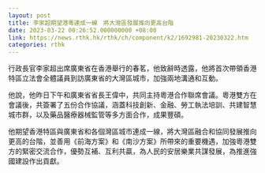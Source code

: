 ```yaml
---
layout: post
title: 李家超期望港粵連成一線　將大灣區發展推向更高台階
date: 2023-03-22 00:26:52.000000000 +08:00
link: https://news.rthk.hk/rthk/ch/component/k2/1692981-20230322.htm
categories: rthk
---
```


行政長官李家超出席廣東省在香港舉行的春茗，他致辭時透露，他將首次帶領香港特區立法會全體議員到訪廣東省的大灣區城市，加強兩地溝通和互動。

他說，他昨日下午和廣東省省長王偉中，共同主持粵港合作聯席會議。粵港雙方在會議後，共簽署了五份合作協議，涵蓋科技創新、金融、勞工執法培訓、共建智慧城市群，以及藥品醫療器械監管等多方面合作，成果豐碩。

他期望香港特區與廣東省和各個灣區城市連成一線，將大灣區融合和協同發展推向更高的台階，並善用《前海方案》和《南沙方案》所帶來的重要機遇，加強粵港雙方的緊密交流合作，優勢互補、互利共贏，為人民的安居樂業共謀發展，為推進強國建設作出貢獻。
